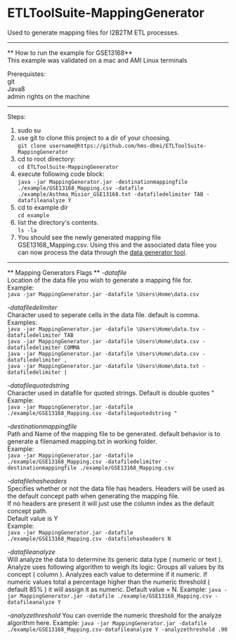 # ETLToolSuite-MappingGenerator
Used to generate mapping files for I2B2TM ETL processes.  
***
** How to run the example for GSE13168**  
This example was validated on a mac and AMI Linux terminals  

Prerequistes:  
git  
Java8  
admin rights on the machine  
***  
Steps:  

1. sudo su  
2. use git to clone this project to a dir of your choosing.  
`git clone username@https://github.com/hms-dbmi/ETLToolSuite-MappingGenerator`  
3. cd to root directory:  
`cd ETLToolSuite-MappingGenerator`   
4. execute following code block:  
`java -jar MappingGenerator.jar -destinationmappingfile ./example/GSE13168_Mapping.csv -datafile ./example/Asthma_Misior_GSE13168.txt -datafiledelimiter TAB -datafileanalyze Y`  
5. cd to example dir  
`cd example`  
6. list the directory's contents.  
`ls -la`  
7. You should see the newly generated mapping file GSE13168_Mapping.csv.  Using this and the associated data filee you can now process the data through the [data generator tool](https://github.com/hms-dbmi/ETLToolSuite-EntityGenerator).  

***
** Mapping Generators Flags **
*-datafile*  
Location of the data file you wish to generate a mapping file for.  
Example:  
`java -jar MappingGenerator.jar -datafile \Users\Home\data.csv`  

*-datafiledelimiter*   
Character used to seperate cells in the data file.  default is comma.  
Examples:  
`java -jar MappingGenerator.jar -datafile \Users\Home\data.tsv -datafiledelimiter TAB`  
`java -jar MappingGenerator.jar -datafile \Users\Home\data.csv -datafiledelimiter COMMA`  
`java -jar MappingGenerator.jar -datafile \Users\Home\data.csv -datafiledelimiter ,`  
`java -jar MappingGenerator.jar -datafile \Users\Home\data.txt -datafiledelimiter |`  

*-datafilequotedstring*  
Character used in datafile for quoted strings.  Default is double quotes "   
Example:  
`java -jar MappingGenerator.jar -datafile ./example/GSE13168_Mapping.csv -datafilequotedstring "`  

*-destinationmappingfile*  
Path and Name of the mapping file to be generated. default behavior is to generate a filenamed mapping.txt in working folder.   
Example:  
`java -jar MappingGenerator.jar -datafile ./example/GSE13168_Mapping.csv -datafiledelimiter -destinationmappingfile ./example/GSE13168_Mapping.csv`  

*-datafilehasheaders*  
Specifies whether or not the data file has headers.  Headers will be used as the default concept path when generating the mapping file.  
If no headers are present it will just use the column index as the default concept path.  
Default value is Y  
Example:  
`java -jar MappingGenerator.jar -datafile ./example/GSE13168_Mapping.csv -datafilehasheaders N`  

*-datafileanalyze*  
Will analyze the data to determine its generic data type ( numeric or text ).  
Analyze uses following algorithm to weigh its logic:
Groups all values by its concept ( column ).
Analyzes each value to determine if it numeric.
If numeric values total a percentage higher than the numeric threshold ( default 85% ) it will assign it as numeric.
Default value = N.
Example: 
`java -jar MappingGenerator.jar -datafile ./example/GSE13168_Mapping.csv -datafileanalyze Y`

*-analyzethreshold*
You can override the numeric threshold for the analyze algorithm here.
Example:
`java -jar MappingGenerator.jar -datafile ./example/GSE13168_Mapping.csv-datafileanalyze Y -analyzethreshold .90`

